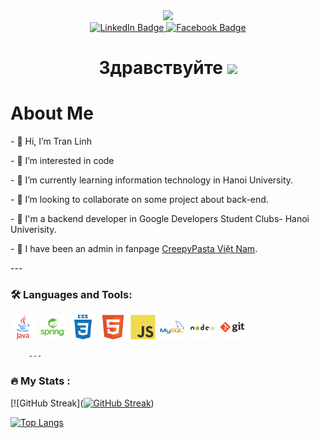 <div id="header" align="center">
  <img src="https://media.giphy.com/media/M9gbBd9nbDrOTu1Mqx/giphy.gif" width="100"/>
<div id="badges">
  <a href="https://www.linkedin.com/in/l%C4%A9nh-tr%E1%BA%A7n-kh%E1%BA%AFc/">
    <img src="https://img.shields.io/badge/LinkedIn-blue?style=for-the-badge&logo=linkedin&logoColor=white" alt="LinkedIn Badge"/>
  </a>
   <a href="https://www.facebook.com/StenbenC">
    <img src="https://img.shields.io/badge/Facebook-blue?style=for-the-badge&logo=Facebook&logoColor=white" alt="Facebook Badge"/>
  </a>
</div>
<h1>
  Здравствуйте
  <img src="https://media.giphy.com/media/hvRJCLFzcasrR4ia7z/giphy.gif" width="30px"/>
</h1>
</div>
<div>
  <h1> About Me </h1>
 <p>- 👋 Hi, I’m Tran Linh</p>
  <p>- 👀 I’m interested in code</p>
    <p>
      - 🌱 I’m currently learning information technology in Hanoi University.
    </p>
    <p>
      - 💞️ I’m looking to collaborate on some project about back-end.
    </p>
   <p>- 🏫 I'm a backend developer in Google Developers Student Clubs- Hanoi Univerisity.</p>
  <p>
      - 🌱 I have been an admin in fanpage <a href="https://www.facebook.com/CreepyPastaVietsubs">CreepyPasta Việt Nam</a>.
    </p>
 </div>
 ---

### :hammer_and_wrench: Languages and Tools:
<div><img src="https://github.com/devicons/devicon/blob/master/icons/java/java-original-wordmark.svg" title="Java" alt="Java" width="40" height="40"/>&nbsp;
        <img src="https://github.com/devicons/devicon/blob/master/icons/spring/spring-original-wordmark.svg" title="Spring" alt="Spring" width="40" height="40"/>&nbsp;
        <img src="https://github.com/devicons/devicon/blob/master/icons/css3/css3-plain-wordmark.svg"  title="CSS3" alt="CSS" width="40" height="40"/>&nbsp;
        <img src="https://github.com/devicons/devicon/blob/master/icons/html5/html5-original.svg" title="HTML5" alt="HTML" width="40" height="40"/>&nbsp;
        <img src="https://github.com/devicons/devicon/blob/master/icons/javascript/javascript-original.svg" title="JavaScript" alt="JavaScript" width="40" height="40"/>&nbsp;
       <img src="https://github.com/devicons/devicon/blob/master/icons/mysql/mysql-original-wordmark.svg" title="MySQL"  alt="MySQL" width="40" height="40"/>&nbsp;
        <img src="https://github.com/devicons/devicon/blob/master/icons/nodejs/nodejs-original-wordmark.svg" title="NodeJS" alt="NodeJS" width="40" height="40"/>&nbsp;
        <img src="https://github.com/devicons/devicon/blob/master/icons/git/git-original-wordmark.svg" title="Git" **alt="Git" width="40" height="40"/></div>
        
        ---

### :fire: My Stats :
[![GitHub Streak]([![GitHub Streak](https://streak-stats.demolab.com?user=StebenC0912&theme=dark&hide_border=true)](https://git.io/streak-stats))

[![Top Langs](https://github-readme-stats.vercel.app/api/top-langs/?username=StebenC0912&layout=compact&theme=dark)](https://github.com/anuraghazra/github-readme-stats)
<!---
StebenC0912/StebenC0912 is a ✨ special ✨ repository because its `README.md` (this file) appears on your GitHub profile.
You can click the Preview link to take a look at your changes.
--->

